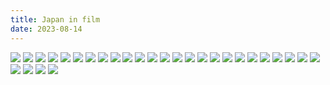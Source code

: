 ```yaml
---
title: Japan in film
date: 2023-08-14
---
```


![](https://static.dylanbutler.dev/images/japan/IMG_7124.JPG)
![](https://static.dylanbutler.dev/images/japan/IMG_7158.JPG)
![](https://static.dylanbutler.dev/images/japan/IMG_7161.JPG)
![](https://static.dylanbutler.dev/images/japan/IMG_7175.JPG)
![](https://static.dylanbutler.dev/images/japan/IMG_7183.JPG)
![](https://static.dylanbutler.dev/images/japan/IMG_7184.JPG)
![](https://static.dylanbutler.dev/images/japan/IMG_7194.JPG)
![](https://static.dylanbutler.dev/images/japan/IMG_7201.JPG)
![](https://static.dylanbutler.dev/images/japan/IMG_7225.JPG)
![](https://static.dylanbutler.dev/images/japan/IMG_7226.JPG)
![](https://static.dylanbutler.dev/images/japan/IMG_7229.JPG)
![](https://static.dylanbutler.dev/images/japan/IMG_7238.JPG)
![](https://static.dylanbutler.dev/images/japan/IMG_7242.JPG)
![](https://static.dylanbutler.dev/images/japan/IMG_7243.JPG)
![](https://static.dylanbutler.dev/images/japan/IMG_7247.JPG)
![](https://static.dylanbutler.dev/images/japan/IMG_7269.JPG)
![](https://static.dylanbutler.dev/images/japan/IMG_7286.JPG)
![](https://static.dylanbutler.dev/images/japan/IMG_7288.JPG)
![](https://static.dylanbutler.dev/images/japan/IMG_7290.JPG)
![](https://static.dylanbutler.dev/images/japan/IMG_7293.JPG)
![](https://static.dylanbutler.dev/images/japan/IMG_7295.JPG)
![](https://static.dylanbutler.dev/images/japan/IMG_7302.JPG)
![](https://static.dylanbutler.dev/images/japan/IMG_7304.JPG)
![](https://static.dylanbutler.dev/images/japan/IMG_7306.JPG)
![](https://static.dylanbutler.dev/images/japan/IMG_7321.JPG)
![](https://static.dylanbutler.dev/images/japan/IMG_7347.JPG)
![](https://static.dylanbutler.dev/images/japan/IMG_7353.JPG)
![](https://static.dylanbutler.dev/images/japan/IMG_7367.JPG)
![](https://static.dylanbutler.dev/images/japan/IMG_7373.JPG)
